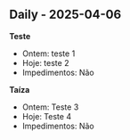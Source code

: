 
## Daily - 2025-04-06

**Teste**
- Ontem: teste 1
- Hoje: teste 2
- Impedimentos: Não

**Taíza**
- Ontem: Teste 3
- Hoje: Teste 4
- Impedimentos: Não
